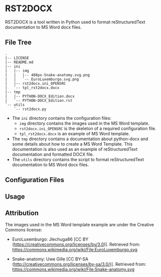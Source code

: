 # RST2DOCX

RST2DOCX is a tool written in Python used to format reStructuredText documentation to MS Word docx files.

## File Tree

```
.
|-- LICENSE
|-- README.md
|-- ini
|   |-- img
|   |   |-- 488px-Snake-anatomy.svg.png
|   │   `-- EuroLuxemburgo.svg.png
|   |-- rst2docx.ini_OPENSRC
|   `-- tpl_rst2docx.docx
|-- tmp
|   |-- PYTHON-DOCX_Edition.docx
|   `-- PYTHON-DOCX_Edition.rst
`-- utils
    `-- rst2docx.py
```

* The `ini` directory contains the configuration files:
  - `img` directory contains the images used in the MS Word template.
  - `rst2docx.ini_OPENSRC` is the skeleton of a required configuration file.
  - `tpl_rst2docx.docx` is an example of MS Word template.
* The `tmp` directory contains a documentation about python-docx and some details about how to create a MS Word Template. This documentation is also used as an example of reStructuredText documentation and formatted DOCX file.
* The `utils` directory contains the script to format reStructuredText documentation to MS Word docx files.

## Configuration Files

## Usage

## Attribution

The images used in the MS Word template example are under the Creative Commons license:

* EuroLuxemburgo: Jlechuga86 [CC BY (https://creativecommons.org/licenses/by/3.0)]. Retrieved from: https://commons.wikimedia.org/wiki/File:EuroLuxemburgo.svg

* Snake-anatomy: Uwe Gille [CC BY-SA (http://creativecommons.org/licenses/by-sa/3.0/)]. Retrieved from: https://commons.wikimedia.org/wiki/File:Snake-anatomy.svg
